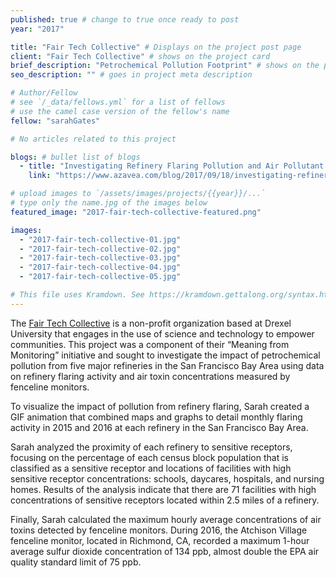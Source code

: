 ```yaml
---
published: true # change to true once ready to post
year: "2017"

title: "Fair Tech Collective" # Displays on the project post page
client: "Fair Tech Collective" # shows on the project card
brief_description: "Petrochemical Pollution Footprint" # shows on the project card
seo_description: "" # goes in project meta description

# Author/Fellow
# see `/_data/fellows.yml` for a list of fellows
# use the camel case version of the fellow's name
fellow: "sarahGates"

# No articles related to this project

blogs: # bullet list of blogs
  - title: "Investigating Refinery Flaring Pollution and Air Pollutant Concentration"
    link: "https://www.azavea.com/blog/2017/09/18/investigating-refinery-flaring-pollution/"

# upload images to `/assets/images/projects/{{year}}/...`
# type only the name.jpg of the images below
featured_image: "2017-fair-tech-collective-featured.png"

images:
  - "2017-fair-tech-collective-01.jpg"
  - "2017-fair-tech-collective-02.jpg"
  - "2017-fair-tech-collective-03.jpg"
  - "2017-fair-tech-collective-04.jpg"
  - "2017-fair-tech-collective-05.jpg"

# This file uses Kramdown. See https://kramdown.gettalong.org/syntax.html for syntax
---
```

The [Fair Tech Collective](https://www.fairtechcollective.org/) is a non-profit organization based at Drexel University that engages in the use of science and technology to empower communities. This project was a component of their “Meaning from Monitoring” initiative and sought to investigate the impact of petrochemical pollution from five major refineries in the San Francisco Bay Area using data on refinery flaring activity and air toxin concentrations measured by fenceline monitors.

To visualize the impact of pollution from refinery flaring, Sarah created a GIF animation that combined maps and graphs to detail monthly flaring activity in 2015 and 2016 at each refinery in the San Francisco Bay Area.

Sarah analyzed the proximity of each refinery to sensitive receptors, focusing on the percentage of each census block population that is classified as a sensitive receptor and locations of facilities with high sensitive receptor concentrations: schools, daycares, hospitals, and nursing homes. Results of the analysis indicate that there are 71 facilities with high concentrations of sensitive receptors located within 2.5 miles of a refinery.

Finally, Sarah calculated the maximum hourly average concentrations of air toxins detected by fenceline monitors. During 2016, the Atchison Village fenceline monitor, located in Richmond, CA, recorded a maximum 1-hour average sulfur dioxide concentration of 134 ppb, almost double the EPA air quality standard limit of 75 ppb.

